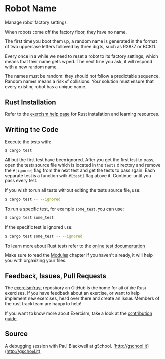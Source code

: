 # Robot Name

Manage robot factory settings.

When robots come off the factory floor, they have no name.

The first time you boot them up, a random name is generated in the format
of two uppercase letters followed by three digits, such as RX837 or BC811.

Every once in a while we need to reset a robot to its factory settings,
which means that their name gets wiped. The next time you ask, it will
respond with a new random name.

The names must be random: they should not follow a predictable sequence.
Random names means a risk of collisions. Your solution must ensure that
every existing robot has a unique name.

## Rust Installation

Refer to the [exercism help page][help-page] for Rust installation and learning
resources.

## Writing the Code

Execute the tests with:

```bash
$ cargo test
```

All but the first test have been ignored. After you get the first test to
pass, open the tests source file which is located in the `tests` directory
and remove the `#[ignore]` flag from the next test and get the tests to pass
again. Each separate test is a function with `#[test]` flag above it.
Continue, until you pass every test. 

If you wish to run all tests without editing the tests source file, use:

```bash
$ cargo test -- --ignored
```

To run a specific test, for example `some_test`, you can use:

```bash
$ cargo test some_test
```

If the specific test is ignored use:

```bash
$ cargo test some_test -- --ignored
```

To learn more about Rust tests refer to the [online test documentation][rust-tests]

Make sure to read the [Modules](https://doc.rust-lang.org/book/2018-edition/ch07-00-modules.html) chapter if you
haven't already, it will help you with organizing your files.

## Feedback, Issues, Pull Requests

The [exercism/rust](https://github.com/exercism/rust) repository on GitHub is the home for all of the Rust exercises. If you have feedback about an exercise, or want to help implement new exercises, head over there and create an issue. Members of the rust track team are happy to help!

If you want to know more about Exercism, take a look at the [contribution guide](https://github.com/exercism/docs/blob/master/contributing-to-language-tracks/README.md).

[help-page]: http://exercism.io/languages/rust
[modules]: https://doc.rust-lang.org/book/2018-edition/ch07-00-modules.html
[cargo]: https://doc.rust-lang.org/book/2018-edition/ch14-00-more-about-cargo.html
[rust-tests]: https://doc.rust-lang.org/book/2018-edition/ch11-02-running-tests.html

## Source

A debugging session with Paul Blackwell at gSchool. [http://gschool.it](http://gschool.it)

